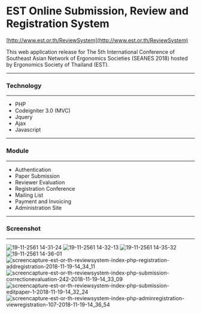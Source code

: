 # EST Online Submission, Review and Registration System

[http://www.est.or.th/ReviewSystem](http://www.est.or.th/ReviewSystem)

This web application release for The 5th International Conference of Southeast Asian Network of Ergonomics Societies (SEANES 2018) hosted by Ergonomics Society of Thailand (EST). 

*******************
### Technology
*******************
- PHP
- Codeigniter 3.0 (MVC)
- Jquery
- Ajax
- Javascript

*******************
### Module
*******************
- Authentication
- Paper Submission
- Reviewer Evaluation
- Registration Conference
- Mailing List
- Payment and Invoicing
- Administration Site

*******************
### Screenshot
*******************

![19-11-2561 14-31-24](https://user-images.githubusercontent.com/35105143/48692829-099e5680-ec0a-11e8-9b05-50342b6ee17f.jpg)
![19-11-2561 14-32-13](https://user-images.githubusercontent.com/35105143/48692830-0a36ed00-ec0a-11e8-9280-63f69f9af575.jpg)
![19-11-2561 14-35-32](https://user-images.githubusercontent.com/35105143/48692831-0a36ed00-ec0a-11e8-810e-1d9117a8802d.jpg)
![19-11-2561 14-36-01](https://user-images.githubusercontent.com/35105143/48692832-0acf8380-ec0a-11e8-9e98-d6c02b9af67d.jpg)
![screencapture-est-or-th-reviewsystem-index-php-registration-addregistration-2018-11-19-14_34_11](https://user-images.githubusercontent.com/35105143/48692834-0acf8380-ec0a-11e8-98db-9ffff44330fd.png)
![screencapture-est-or-th-reviewsystem-index-php-submission-correctionevaluation-242-2018-11-19-14_33_09](https://user-images.githubusercontent.com/35105143/48692835-0acf8380-ec0a-11e8-85ef-8bf86ee1ea77.png)
![screencapture-est-or-th-reviewsystem-index-php-submission-editpaper-1-2018-11-19-14_32_24](https://user-images.githubusercontent.com/35105143/48692836-0b681a00-ec0a-11e8-82e1-5cdbe50d9b00.png)
![screencapture-est-or-th-reviewsystem-index-php-adminregistration-viewregistration-107-2018-11-19-14_36_54](https://user-images.githubusercontent.com/35105143/48692837-0b681a00-ec0a-11e8-819c-e4f5de253b25.png)
